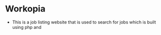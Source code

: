 # Workopia

- This is a job listing website that is used to search for jobs which is built using php and 